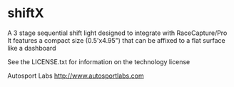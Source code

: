 shiftX
======

A 3 stage sequential shift light designed to integrate with RaceCapture/Pro
It features a compact size (0.5'x4.95") that can be affixed to a flat surface like a dashboard

See the LICENSE.txt for information on the technology license

Autosport Labs
http://www.autosportlabs.com
